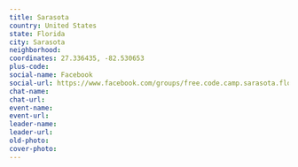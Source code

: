 ```yaml
---
title: Sarasota
country: United States
state: Florida
city: Sarasota
neighborhood: 
coordinates: 27.336435, -82.530653
plus-code:
social-name: Facebook
social-url: https://www.facebook.com/groups/free.code.camp.sarasota.florida
chat-name:
chat-url:
event-name:
event-url:
leader-name:
leader-url:
old-photo: 
cover-photo:
---
```

